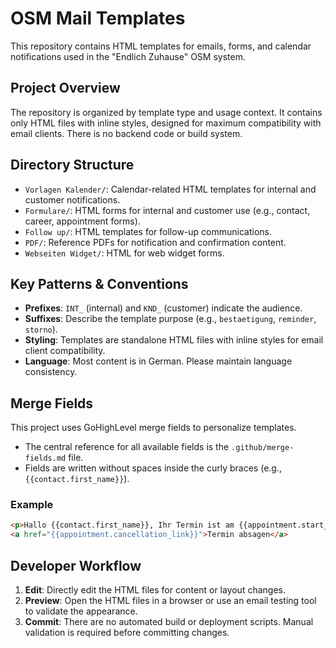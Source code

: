 # OSM Mail Templates

This repository contains HTML templates for emails, forms, and calendar notifications used in the "Endlich Zuhause" OSM system.

## Project Overview

The repository is organized by template type and usage context. It contains only HTML files with inline styles, designed for maximum compatibility with email clients. There is no backend code or build system.

## Directory Structure

- `Vorlagen Kalender/`: Calendar-related HTML templates for internal and customer notifications.
- `Formulare/`: HTML forms for internal and customer use (e.g., contact, career, appointment forms).
- `Follow up/`: HTML templates for follow-up communications.
- `PDF/`: Reference PDFs for notification and confirmation content.
- `Webseiten Widget/`: HTML for web widget forms.

## Key Patterns & Conventions

- **Prefixes**: `INT_` (internal) and `KND_` (customer) indicate the audience.
- **Suffixes**: Describe the template purpose (e.g., `bestaetigung`, `reminder`, `storno`).
- **Styling**: Templates are standalone HTML files with inline styles for email client compatibility.
- **Language**: Most content is in German. Please maintain language consistency.

## Merge Fields

This project uses GoHighLevel merge fields to personalize templates.

- The central reference for all available fields is the `.github/merge-fields.md` file.
- Fields are written without spaces inside the curly braces (e.g., `{{contact.first_name}}`).

### Example

```html
<p>Hallo {{contact.first_name}}, Ihr Termin ist am {{appointment.start_time}}.</p>
<a href="{{appointment.cancellation_link}}">Termin absagen</a>
```

## Developer Workflow

1. **Edit**: Directly edit the HTML files for content or layout changes.
2. **Preview**: Open the HTML files in a browser or use an email testing tool to validate the appearance.
3. **Commit**: There are no automated build or deployment scripts. Manual validation is required before committing changes.
